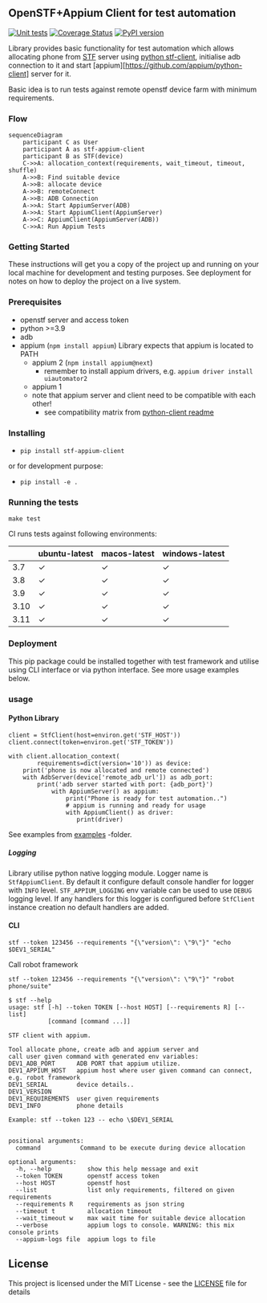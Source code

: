 ## OpenSTF+Appium Client for test automation

[![Unit tests](https://github.com/OpenTMI/stf-appium-python-client/actions/workflows/test.yml/badge.svg)](https://github.com/OpenTMI/stf-appium-python-client/actions/workflows/test.yml)
[![Coverage Status](https://coveralls.io/repos/github/OpenTMI/stf-appium-python-client/badge.svg?branch=main&t=CQV17G)](https://coveralls.io/github/OpenTMI/stf-appium-python-client?branch=main)
[![PyPI version](https://badge.fury.io/py/stf-appium-client.svg)](https://badge.fury.io/py/stf-appium-client)

Library provides basic functionality for test automation which allows allocating
phone from [STF](https://github.com/DeviceFarmer/stf) server using [python stf-client](https://pypi.org/project/stf-client/), initialise adb connection to it and 
start [appium][https://github.com/appium/python-client] server for it.

Basic idea is to run tests against remote openstf device farm with minimum
requirements.


### Flow
```mermaid
sequenceDiagram
    participant C as User
    participant A as stf-appium-client
    participant B as STF(device)
    C->>A: allocation_context(requirements, wait_timeout, timeout, shuffle)
    A->>B: Find suitable device
    A->>B: allocate device
    A->>B: remoteConnect
    A->>B: ADB Connection
    A->>A: Start AppiumServer(ADB)
    A->>A: Start AppiumClient(AppiumServer)
    A->>C: AppiumClient(AppiumServer(ADB))
    C->>A: Run Appium Tests
```


### Getting Started

These instructions will get you a copy of the project up and running on your local machine for development and testing purposes. See deployment for notes on how to deploy the project on a live system.

### Prerequisites
* openstf server and access token 
* python >=3.9
* adb
* appium (`npm install appium`)
  Library expects that appium is located to PATH
  * appium 2 (`npm install appium@next`)
    * remember to install appium drivers, e.g. `appium driver install uiautomator2`
  * appium 1
  * note that appium server and client need to be compatible with each other!
    * see compatibility matrix from [python-client readme](https://github.com/appium/python-client?tab=readme-ov-file#compatibility-matrix)
  
### Installing

* `pip install stf-appium-client`
  
or for development purpose:

* `pip install -e .`

### Running the tests

`make test`

CI runs tests against following environments:

|      | ubuntu-latest | macos-latest | windows-latest |
|------| ------------- | ------------- | ------------- |
| 3.7  | ✓  | ✓  | ✓  |
| 3.8  | ✓  | ✓  | ✓  |
| 3.9  | ✓  | ✓  | ✓  |
| 3.10 | ✓  | ✓  | ✓  |
| 3.11 | ✓  | ✓  | ✓  |

### Deployment

This pip package could be installed together with test framework
and utilise using CLI interface or via python interface. 
See more usage examples below.

### usage

#### Python Library

```
client = StfClient(host=environ.get('STF_HOST'))
client.connect(token=environ.get('STF_TOKEN'))

with client.allocation_context(
        requirements=dict(version='10')) as device:
    print('phone is now allocated and remote connected')
    with AdbServer(device['remote_adb_url']) as adb_port:
        print('adb server started with port: {adb_port}')
            with AppiumServer() as appium:
                print("Phone is ready for test automation..")
                # appium is running and ready for usage
                with AppiumClient() as driver:
                   print(driver)
```

See examples from [examples](examples) -folder.

##### Logging

Library utilise python native logging module. Logger name is `StfAppiumClient`. 
By default it configure default console handler for logger with `INFO` level.
`STF_APPIUM_LOGGING` env variable can be used to use `DEBUG` logging level.
If any handlers for this logger is configured before `StfClient` instance 
creation no default handlers are added.

#### CLI

```shell script
stf --token 123456 --requirements "{\"version\": \"9\"}" "echo $DEV1_SERIAL"
```

Call robot framework
```shell script
stf --token 123456 --requirements "{\"version\": \"9\"}" "robot phone/suite" 
```


```shell script
$ stf --help
usage: stf [-h] --token TOKEN [--host HOST] [--requirements R] [--list]
           [command [command ...]]

STF client with appium.

Tool allocate phone, create adb and appium server and 
call user given command with generated env variables:
DEV1_ADB_PORT      ADB PORT that appium utilize.
DEV1_APPIUM_HOST   appium host where user given command can connect, e.g. robot framework
DEV1_SERIAL        device details..
DEV1_VERSION
DEV1_REQUIREMENTS  user given requirements
DEV1_INFO          phone details

Example: stf --token 123 -- echo \$DEV1_SERIAL


positional arguments:
  command           Command to be execute during device allocation

optional arguments:
  -h, --help          show this help message and exit
  --token TOKEN       openstf access token
  --host HOST         openstf host
  --list              list only requirements, filtered on given requirements
  --requirements R    requirements as json string
  --timeout t         allocation timeout
  --wait_timeout w    max wait time for suitable device allocation
  --verbose           appium logs to console. WARNING: this mix console prints
  --appium-logs file  appium logs to file

```

## License

This project is licensed under the MIT License - see the [LICENSE](LICENSE) file for details
